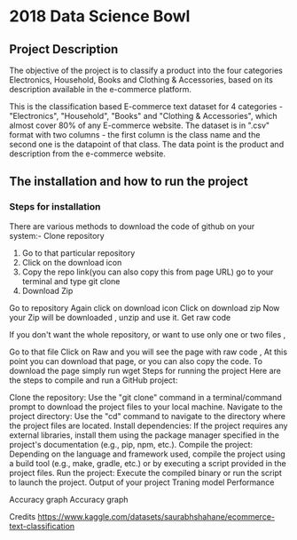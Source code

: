 # 2018 Data Science Bowl
## Project Description


The objective of the project is to classify a product into the four categories Electronics, Household, Books and Clothing & Accessories, based on its description available in the e-commerce platform.

This is the classification based E-commerce text dataset for 4 categories - "Electronics", "Household", "Books" and "Clothing & Accessories", which almost cover 80% of any E-commerce website. The dataset is in ".csv" format with two columns - the first column is the class name and the second one is the datapoint of that class. The data point is the product and description from the e-commerce website.

## The installation and how to run the project
### Steps for installation
There are various methods to download the code of github on your system:-
Clone repository

1) Go to that particular repository
2) Click on the download icon
3) Copy the repo link(you can also copy this from page URL)
go to your terminal and type git clone
4) Download Zip

Go to repository
Again click on download icon
Click on download zip
Now your Zip will be downloaded , unzip and use it.
Get raw code

If you don't want the whole repository, or want to use only one or two files ,

Go to that file
Click on Raw and you will see the page with raw code ,
At this point you can download that page, or you can also copy the code.
To download the page simply run wget
Steps for running the project
Here are the steps to compile and run a GitHub project:

Clone the repository: Use the "git clone" command in a terminal/command prompt to download the project files to your local machine.
Navigate to the project directory: Use the "cd" command to navigate to the directory where the project files are located.
Install dependencies: If the project requires any external libraries, install them using the package manager specified in the project's documentation (e.g., pip, npm, etc.).
Compile the project: Depending on the language and framework used, compile the project using a build tool (e.g., make, gradle, etc.) or by executing a script provided in the project files.
Run the project: Execute the compiled binary or run the script to launch the project.
Output of your project
Traning model
Performance

Accuracy graph
Accuracy graph

Credits
https://www.kaggle.com/datasets/saurabhshahane/ecommerce-text-classification

